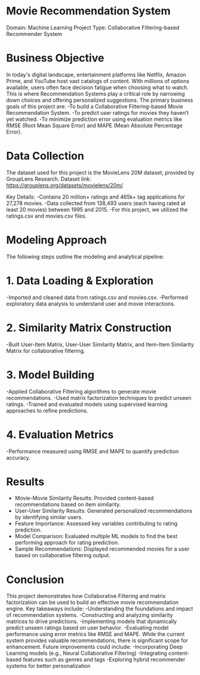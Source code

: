 # Movie Recommendation System
Domain: Machine Learning
Project Type: Collaborative Filtering-based Recommender System

# Business Objective
In today's digital landscape, entertainment platforms like Netflix, Amazon Prime, and YouTube host vast catalogs of content. With millions of options available, users often face decision fatigue when choosing what to watch. This is where Recommendation Systems play a critical role by narrowing down choices and offering personalized suggestions.
The primary business goals of this project are:
-To build a Collaborative Filtering-based Movie Recommendation System.
-To predict user ratings for movies they haven’t yet watched.
-To minimize prediction error using evaluation metrics like RMSE (Root Mean Square Error) and MAPE (Mean Absolute Percentage Error).

# Data Collection
The dataset used for this project is the MovieLens 20M dataset, provided by GroupLens Research.
Dataset link: https://grouplens.org/datasets/movielens/20m/

 Key Details:
-Contains 20 million+ ratings and 465k+ tag applications for 27,278 movies.
-Data collected from 138,493 users (each having rated at least 20 movies) between 1995 and 2015.
-For this project, we utilized the ratings.csv and movies.csv files.

# Modeling Approach
The following steps outline the modeling and analytical pipeline:
# 1. Data Loading & Exploration
-Imported and cleaned data from ratings.csv and movies.csv.
-Performed exploratory data analysis to understand user and movie interactions.
# 2. Similarity Matrix Construction
-Built User-Item Matrix, User-User Similarity Matrix, and Item-Item Similarity Matrix for collaborative filtering.
# 3. Model Building
-Applied Collaborative Filtering algorithms to generate movie recommendations.
-Used matrix factorization techniques to predict unseen ratings.
-Trained and evaluated models using supervised learning approaches to refine predictions.
# 4. Evaluation Metrics
-Performance measured using RMSE and MAPE to quantify prediction accuracy.

# Results
- Movie-Movie Similarity Results: Provided content-based recommendations based on item similarity.
- User-User Similarity Results: Generated personalized recommendations by identifying similar users.
- Feature Importance: Assessed key variables contributing to rating prediction.
- Model Comparison: Evaluated multiple ML models to find the best performing approach for rating prediction.
- Sample Recommendations: Displayed recommended movies for a user based on collaborative filtering output.

# Conclusion
This project demonstrates how Collaborative Filtering and matrix factorization can be used to build an effective movie recommendation engine. Key takeaways include:
-Understanding the foundations and impact of recommendation systems.
-Constructing and analyzing similarity matrices to drive predictions.
-Implementing models that dynamically predict unseen ratings based on user behavior.
-Evaluating model performance using error metrics like RMSE and MAPE.
While the current system provides valuable recommendations, there is significant scope for enhancement. Future improvements could include:
-Incorporating Deep Learning models (e.g., Neural Collaborative Filtering)
-Integrating content-based features such as genres and tags
-Exploring hybrid recommender systems for better personalization

